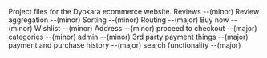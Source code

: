 Project files for the Dyokara ecommerce website.
Reviews                        --(minor)
Review aggregation             --(minor)
Sorting                        --(minor)
Routing                        --(major)
Buy now                        --(minor)
Wishlist                       --(minor)
Address                        --(minor)
proceed to checkout            --(major)
categories                     --(minor)
admin                          --(minor)
3rd party payment things       --(major)
payment and purchase history   --(major)
search functionality           --(major)
